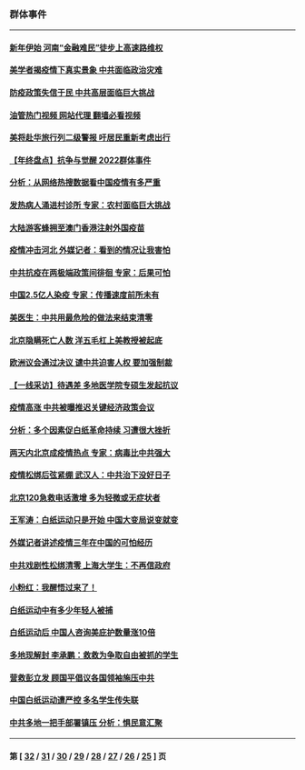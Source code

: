 ### 群体事件
---
#### [新年伊始 河南“金融难民”徒步上高速路维权](../../pages/ncid279/n13897842.md?01040845) 
#### [美学者揭疫情下真实景象 中共面临政治灾难](../../pages/ncid279/n13896569.md?01040845) 
#### [防疫政策失信于民 中共高层面临巨大挑战](../../pages/ncid279/n13894627.md?01040845) 
#### [油管热门视频 网站代理 翻墙必看视频](http://138.2.39.72:81/youtube.html?epic-marker?01040845)
#### [美将赴华旅行列二级警报 吁居民重新考虑出行](../../pages/ncid279/n13894518.md?01040845) 
#### [【年终盘点】抗争与觉醒 2022群体事件](../../pages/ncid279/n13888314.md?01040845) 
#### [分析：从网络热搜数据看中国疫情有多严重](../../pages/ncid279/n13893186.md?01040845) 
#### [发热病人涌进村诊所 专家：农村面临巨大挑战](../../pages/ncid279/n13892271.md?01040845) 
#### [大陆游客蜂拥至澳门香港注射外国疫苗](../../pages/ncid279/n13892276.md?01040845) 
#### [疫情冲击河北 外媒记者：看到的情况让我害怕](../../pages/ncid279/n13891260.md?01040845) 
#### [中共抗疫在两极端政策间徘徊 专家：后果可怕](../../pages/ncid279/n13891235.md?01040845) 
#### [中国2.5亿人染疫 专家：传播速度前所未有](../../pages/ncid279/n13890708.md?01040845) 
#### [美医生：中共用最危险的做法来结束清零](../../pages/ncid279/n13889983.md?01040845) 
#### [北京隐瞒死亡人数 洋五毛杠上美教授被起底](../../pages/ncid279/n13886904.md?01040845) 
#### [欧洲议会通过决议 谴中共迫害人权 要加强制裁](../../pages/ncid279/n13885670.md?01040845) 
#### [【一线采访】待遇差 多地医学院专硕生发起抗议](../../pages/ncid279/n13883914.md?01040845) 
#### [疫情高涨 中共被曝推迟关键经济政策会议](../../pages/ncid279/n13884170.md?01040845) 
#### [分析：多个因素促白纸革命持续 习遭很大挫折](../../pages/ncid279/n13872455.md?01040845) 
#### [两天内北京成疫情热点 专家：病毒比中共强大](../../pages/ncid279/n13883440.md?01040845) 
#### [疫情松绑后弦紧绷 武汉人：中共治下没好日子](../../pages/ncid279/n13882348.md?01040845) 
#### [北京120急救电话激增 多为轻微或无症状者](../../pages/ncid279/n13882340.md?01040845) 
#### [王军涛：白纸运动只是开始 中国大变局说变就变](../../pages/ncid279/n13882183.md?01040845) 
#### [外媒记者讲述疫情三年在中国的可怕经历](../../pages/ncid279/n13881853.md?01040845) 
#### [中共戏剧性松绑清零 上海大学生：不再信政府](../../pages/ncid279/n13880836.md?01040845) 
#### [小粉红：我醒悟过来了！](../../pages/ncid279/n13881756.md?01040845) 
#### [白纸运动中有多少年轻人被捕](../../pages/ncid279/n13881065.md?01040845) 
#### [白纸运动后 中国人咨询美庇护数量涨10倍](../../pages/ncid279/n13881172.md?01040845) 
#### [多地现解封 李承鹏：救救为争取自由被抓的学生](../../pages/ncid279/n13876918.md?01040845) 
#### [营救彭立发 顾国平倡议各国领袖施压中共](../../pages/ncid279/n13878701.md?01040845) 
#### [中国白纸运动遭严控 多名学生传失联](../../pages/ncid279/n13878652.md?01040845) 
#### [中共多地一把手部署镇压 分析：惧民意汇聚](../../pages/ncid279/n13878085.md?01040845) 

---
#### 第 [ [32](./32.md?01040845) / [31](./31.md?01040845) / [30](./30.md?01040845) / [29](./29.md?01040845) / [28](./28.md?01040845) / [27](./27.md?01040845) / [26](./26.md?01040845) / [25](./25.md?01040845) ] 页
